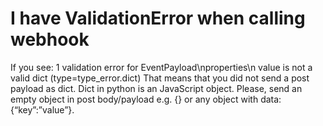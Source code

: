 # I have ValidationError when calling webhook

If you see: 1 validation error for EventPayload\nproperties\n  value is not a valid dict (type=type_error.dict) That means 
that you did not send a post payload as dict. Dict in python is an JavaScript object. Please, send an empty object in 
post body/payload e.g. {} or any object with data: {“key”:”value”}.
